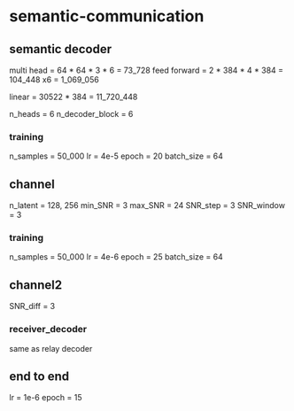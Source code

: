 # semantic-communication

## semantic decoder

multi head = 64 * 64 * 3 * 6 = 73_728
feed forward = 2 * 384 * 4 * 384 = 104_448
x6 = 1_069_056

linear = 30522 * 384 = 11_720_448

n_heads = 6
n_decoder_block = 6

### training
n_samples = 50_000
lr =  4e-5
epoch = 20
batch_size = 64

## channel
n_latent = 128, 256
min_SNR = 3
max_SNR = 24
SNR_step = 3
SNR_window = 3

### training
n_samples = 50_000
lr = 4e-6
epoch = 25
batch_size = 64

## channel2
SNR_diff = 3

### receiver_decoder
same as relay decoder

## end to end
lr = 1e-6
epoch = 15
